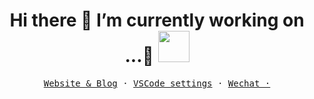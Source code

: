<samp ><h1 align=center> Hi there 👋 I’m currently working on ...🔭 <img src = "https://raw.githubusercontent.com/MartinHeinz/MartinHeinz/master/wave.gif" width = 50px></h1> </samp>
<samp>
    <p align=center>
    <a href="">Website & Blog</a> ·
    <a href="">VSCode settings</a> ·
    <a href>Wechat ·</a>
    </p>
</samp>



<!--
**anshengng/anshengng** is a ✨ _special_ ✨ repository because its `README.md` (this file) appears on your GitHub profile.

Here are some ideas to get you started:

- 🔭 I’m currently working on ...
- 🌱 I’m currently learning ...
- 👯 I’m looking to collaborate on ...
- 🤔 I’m looking for help with ...
- 💬 Ask me about ...
- 📫 How to reach me: ...
- 😄 Pronouns: ...
- ⚡ Fun fact: ...
-->
